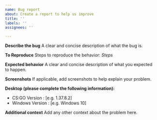 ```yaml
---
name: Bug report
about: Create a report to help us improve
title: ''
labels: ''
assignees: ''

---
```


**Describe the bug**
A clear and concise description of what the bug is.

**To Reproduce**
Steps to reproduce the behavior:
*Steps*

**Expected behavior**
A clear and concise description of what you expected to happen.

**Screenshots**
If applicable, add screenshots to help explain your problem.

**Desktop (please complete the following information):**
 - CS:GO Version : [e.g. 1.37.8.2]
 - Windows Version : [e.g. Windows 10]


**Additional context**
Add any other context about the problem here.
